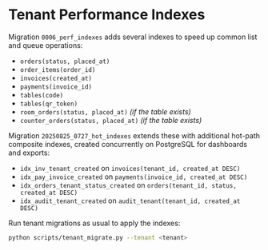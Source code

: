 # Tenant Performance Indexes

Migration `0006_perf_indexes` adds several indexes to speed up common list and queue operations:

- `orders(status, placed_at)`
- `order_items(order_id)`
- `invoices(created_at)`
- `payments(invoice_id)`
- `tables(code)`
- `tables(qr_token)`
- `room_orders(status, placed_at)` *(if the table exists)*
- `counter_orders(status, placed_at)` *(if the table exists)*

Migration `20250825_0727_hot_indexes` extends these with additional hot-path
composite indexes, created concurrently on PostgreSQL for dashboards and
exports:

- `idx_inv_tenant_created` on `invoices(tenant_id, created_at DESC)`
- `idx_pay_invoice_created` on `payments(invoice_id, created_at DESC)`
- `idx_orders_tenant_status_created` on `orders(tenant_id, status, created_at DESC)`
- `idx_audit_tenant_created` on `audit_tenant(tenant_id, created_at DESC)`

Run tenant migrations as usual to apply the indexes:

```bash
python scripts/tenant_migrate.py --tenant <tenant>
```
